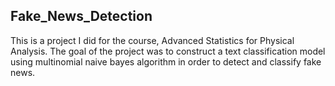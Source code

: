 ## Fake_News_Detection
This is a project I did for the course, Advanced Statistics for Physical Analysis.  The goal of the project was to construct a text classification model using multinomial
naive bayes algorithm in order to detect and classify fake news.
